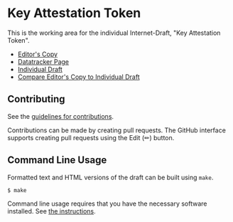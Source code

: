 # Key Attestation Token

This is the working area for the individual Internet-Draft, "Key Attestation Token".

* [Editor's Copy](https://thomas-fossati.github.io/draft-kat/#go.draft-bft-rats-kat.html)
* [Datatracker Page](https://datatracker.ietf.org/doc/draft-bft-rats-kat)
* [Individual Draft](https://datatracker.ietf.org/doc/html/draft-bft-rats-kat)
* [Compare Editor's Copy to Individual Draft](https://thomas-fossati.github.io/draft-kat/#go.draft-bft-rats-kat.diff)


## Contributing

See the
[guidelines for contributions](https://github.com/thomas-fossati/draft-kat/blob/main/CONTRIBUTING.md).

Contributions can be made by creating pull requests.
The GitHub interface supports creating pull requests using the Edit (✏) button.


## Command Line Usage

Formatted text and HTML versions of the draft can be built using `make`.

```sh
$ make
```

Command line usage requires that you have the necessary software installed.  See
[the instructions](https://github.com/martinthomson/i-d-template/blob/main/doc/SETUP.md).

